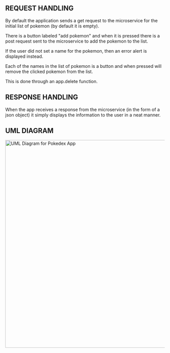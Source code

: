 <h2>REQUEST HANDLING</h2>
<p>By default the application sends a get request to the microservice for the initial list of pokemon (by default it is empty). </p>
<p>There is a button labeled "add pokemon" and when it is pressed there is a post request sent to the microservice to add the pokemon to the list.</p>
<p>        If the user did not set a name for the pokemon, then an error alert is displayed instead.</p>
<p>Each of the names in the list of pokemon is a button and when pressed will remove the clicked pokemon from the list.</p>
<p>    This is done through an app.delete function.</p>
<h2>RESPONSE HANDLING</h2>
<p>When the app receives a response from the microservice (in the form of a json object) it simply displays the information to the user in a neat manner.</p>
<h2>UML DIAGRAM</h2>
<img width="656" alt="UML Diagram for Pokedex App" src="https://github.com/MasonSchuster13/Pokedex/assets/52943710/c1aaec3c-7784-4ef4-81a1-6eb759162d11">
